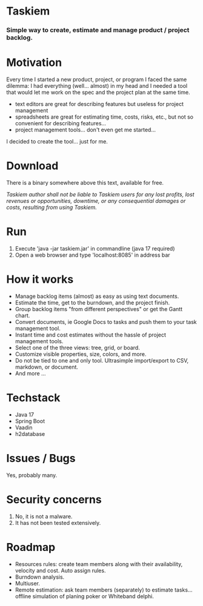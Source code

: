# Taskiem
### Simple way to create, estimate and manage product / project backlog.

# Motivation
Every time I started a new product, project, or program I faced the same dilemma: I had everything (well... almost) in my head and I needed a tool that would let me work on the spec and the project plan at the same time.  

- text editors are great for describing features but useless for project management
- spreadsheets are great for estimating time, costs, risks, etc., but not so convenient for describing features... 
- project management tools... don't even get me started...  

I decided to create the tool… just for me.

# Download
There is a binary somewhere above this text, available for free.

*Taskiem author shall not be liable to Taskiem users for any lost profits, lost revenues or opportunities, downtime, or any consequential damages or costs, resulting from using Taskiem.*

# Run
1. Execute 'java -jar taskiem.jar' in commandline (java 17 required)
2. Open a web browser and type 'localhost:8085' in address bar

# How it works

- Manage backlog items (almost) as easy as using text documents. 
- Estimate the time, get to the burndown, and the project finish. 
- Group backlog items "from different perspectives" or get the Gantt chart. 
- Convert documents, ie Google Docs to tasks and push them to your task management tool.
- Instant time and cost estimates without the hassle of project management tools.
- Select one of the three views: tree, grid, or board.
- Customize visible properties, size, colors, and more.
- Do not be tied to one and only tool. Ultrasimple import/export to CSV, markdown, or document.
- And more ...

# Techstack
- Java 17
- Spring Boot
- Vaadin
- h2database

# Issues / Bugs
Yes, probably many.

# Security concerns
1. No, it is not a malware.
2. It has not been tested extensively.

# Roadmap
* Resources rules: create team members along with their availability, velocity and cost. Auto assign rules.
* Burndown analysis.
* Multiuser. 
* Remote estimation: ask team members (separately) to estimate tasks... offline simulation of planing poker or Whiteband delphi.
